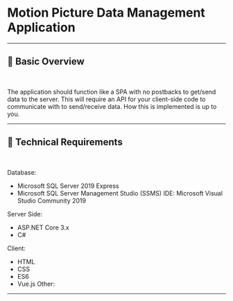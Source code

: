 # Motion Picture Data Management Application


***
## 📘 Basic Overview


<br>

The application should function like a SPA with no postbacks to get/send data to the server. This will require an API for your client-side code to communicate with to send/receive data. How this is implemented is up to you.

***
## 🚀 Technical Requirements

<br>

Database:

- Microsoft SQL Server 2019 Express
- Microsoft SQL Server Management Studio (SSMS)
IDE: Microsoft Visual Studio Community 2019

Server Side:

- ASP.NET Core 3.x
- C#

Client:

- HTML
- CSS
- ES6
- Vue.js
Other:


***


<br>




